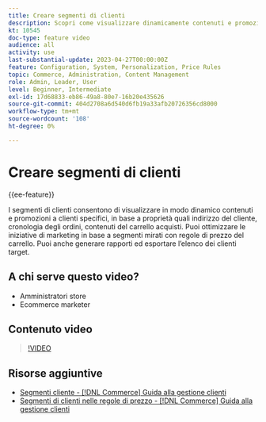 ```yaml
---
title: Creare segmenti di clienti
description: Scopri come visualizzare dinamicamente contenuti e promozioni a clienti specifici, in base a proprietà come indirizzo del cliente, cronologia degli ordini, contenuti del carrello acquisti.
kt: 10545
doc-type: feature video
audience: all
activity: use
last-substantial-update: 2023-04-27T00:00:00Z
feature: Configuration, System, Personalization, Price Rules
topic: Commerce, Administration, Content Management
role: Admin, Leader, User
level: Beginner, Intermediate
exl-id: 17d68833-eb86-49a8-80e7-16b20e435626
source-git-commit: 404d2708a6d540d6fb19a33afb20726356cd8000
workflow-type: tm+mt
source-wordcount: '108'
ht-degree: 0%

---
```


# Creare segmenti di clienti

{{ee-feature}}

I segmenti di clienti consentono di visualizzare in modo dinamico contenuti e promozioni a clienti specifici, in base a proprietà quali indirizzo del cliente, cronologia degli ordini, contenuti del carrello acquisti. Puoi ottimizzare le iniziative di marketing in base a segmenti mirati con regole di prezzo del carrello. Puoi anche generare rapporti ed esportare l’elenco dei clienti target.

## A chi serve questo video?

- Amministratori store
- Ecommerce marketer

## Contenuto video

>[!VIDEO](https://video.tv.adobe.com/v/343659?quality=12&learn=on)

## Risorse aggiuntive

- [Segmenti cliente - [!DNL Commerce] Guida alla gestione clienti](https://experienceleague.adobe.com/docs/commerce-admin/customers/customers-menu/customer-segments.html)
- [Segmenti di clienti nelle regole di prezzo - [!DNL Commerce] Guida alla gestione clienti](https://experienceleague.adobe.com/docs/commerce-admin/customers/segments/customer-segment-price-rule.html)
